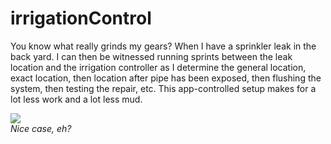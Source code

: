 # irrigationControl
You know what really grinds my gears? When I have a sprinkler leak in the back yard. I can then be witnessed running sprints between the leak location and the irrigation controller as I determine the general location, exact location, then location after pipe has been exposed, then flushing the system, then testing the repair, etc. This app-controlled setup makes for a lot less work and a lot less mud.


<img src="http://i.imgur.com/lEcrOc5.jpg"><br>
*Nice case, eh?*
